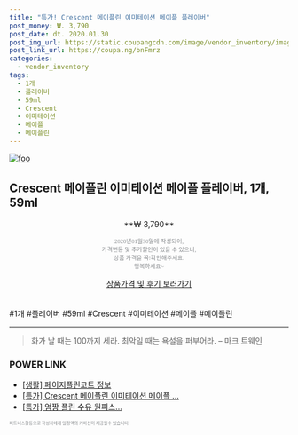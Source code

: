 ```yaml
--- 
title: "특가! Crescent 메이플린 이미테이션 메이플 플레이버" 
post_money: ₩. 3,790 
post_date: dt. 2020.01.30 
post_img_url: https://static.coupangcdn.com/image/vendor_inventory/images/2019/09/27/17/1/469434c1-3393-4002-9d5c-524f989c82a2.jpg 
post_link_url: https://coupa.ng/bnFmrz 
categories: 
  - vendor_inventory 
tags: 
  - 1개 
  - 플레이버 
  - 59ml 
  - Crescent 
  - 이미테이션 
  - 메이플 
  - 메이플린 
--- 
```

[![foo](https://static.coupangcdn.com/image/vendor_inventory/images/2019/09/27/17/1/469434c1-3393-4002-9d5c-524f989c82a2.jpg)](https://coupa.ng/bnFmrz) 

## Crescent 메이플린 이미테이션 메이플 플레이버, 1개, 59ml 
<p style="text-align: center;">**₩ 3,790**</p> 
<p style="text-align: center;"><span style="color: #898c8f; font-family: Georgia,Times,serif; font-size: 0.75em;">2020년01월30일에 작성되어, <br>가격변동 및 추가할인이 있을 수 있으니,<br> 상품 가격을 꼭!확인해주세요.<br>행복하세요~</span> 
</p>	 
<div markdown="0" style="text-align: center;"><a href="https://coupa.ng/bnFmrz" class="btn btn--success">상품가격 및 후기 보러가기</a></div> 
<br><br> 
  #1개 #플레이버 #59ml #Crescent #이미테이션 #메이플 #메이플린 
<hr> 

> 화가 날 때는 100까지 세라. 최악일 때는 욕설을 퍼부어라. – 마크 트웨인 


### POWER LINK

* <a href="https://blog.naver.com/fasyy4321/221764233028" target="_blank"> [생활] 페이지플린코트 정보 </a>
* <a href="https://blog.naver.com/an0733/221790210741" target="_blank">[특가] Crescent 메이플린 이미테이션 메이플 ...</a>
* <a href="https://blog.naver.com/an0733/221790440405" target="_blank">[특가] 엄짱 플린 수유 원피스...</a>

<span style="color: #898c8f; font-family: Georgia,Times,serif; font-size: 0.55em;">파트너스활동으로 작성자에게 일정액의 커미션이 제공될수 있습니다.</span> 
